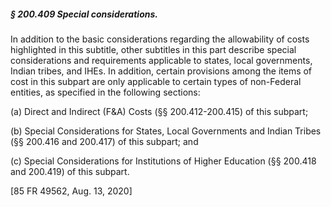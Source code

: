 ##### § 200.409 Special considerations. #####

In addition to the basic considerations regarding the allowability of costs highlighted in this subtitle, other subtitles in this part describe special considerations and requirements applicable to states, local governments, Indian tribes, and IHEs. In addition, certain provisions among the items of cost in this subpart are only applicable to certain types of non-Federal entities, as specified in the following sections:

(a) Direct and Indirect (F&A) Costs (§§ 200.412-200.415) of this subpart;

(b) Special Considerations for States, Local Governments and Indian Tribes (§§ 200.416 and 200.417) of this subpart; and

(c) Special Considerations for Institutions of Higher Education (§§ 200.418 and 200.419) of this subpart.

[85 FR 49562, Aug. 13, 2020]
